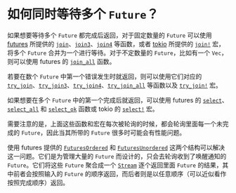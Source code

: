 # 如何同时等待多个 `Future`？

如果想要等待多个 `Future` 都完成后返回，对于固定数量的 `Future` 可以使用 [futures] 所提供的 [`join`][join]、[`join3`][join3]、[`join4`][join4] 等函数，或者 [tokio] 所提供的 [`join!`][join-macro] 宏，将多个 `Future` 合并为一个进行等待。对于不定数量的 `Future`，比如有一个 `Vec`，则可以使用 futures 的 [`join_all`][join_all] 函数。

若要在数个 `Future` 中第一个错误发生时就返回，则可以使用它们对应的 [`try_join`][try_join]、[`try_join3`][try_join3]、[`try_join4`][try_join4]、[`try_join_all`][try_join_all] 等函数以及 [`try_join!`][try_join-macro] 宏。

如果想要在多个 `Future` 中的第一个完成后就返回，可以使用 futures 的 [`select`][select]、[`select_all`][select_all] 和 [`select_ok`][select_ok] 函数或 tokio 的 [`select!`][select-macro] 宏。

需要注意的是，上面这些函数和宏在每次被轮询的时候，都会轮询里面每一个未完成的 `Future`，因此当其所带的 `Future` 很多时可能会有性能问题。

使用 futures 提供的 [`FuturesOrdered`][FuturesOrdered] 和 [`FuturesUnordered`][FuturesUnordered] 这两个结构可以解决这一问题。它们是为管理大量的 `Future` 而设计的，只会去轮询收到了唤醒通知的 `Future`。它们将这些 `Future` 聚合成一个 [`Stream`][Stream] 逐个返回里面 `Future` 的结果，其中前者会按照输入的 `Future` 的顺序返回，而后者则是以任意顺序（可以近似看作按照完成顺序）返回。


[futures]: https://crates.io/crates/futures
[join]: https://docs.rs/futures/0.3/futures/future/fn.join.html
[join3]: https://docs.rs/futures/0.3/futures/future/fn.join3.html
[join4]: https://docs.rs/futures/0.3/futures/future/fn.join4.html
[join_all]: https://docs.rs/futures/0.3/futures/future/fn.join_all.html
[try_join]: https://docs.rs/futures/0.3/futures/future/fn.try_join.html
[try_join3]: https://docs.rs/futures/0.3/futures/future/fn.try_join3.html
[try_join4]: https://docs.rs/futures/0.3/futures/future/fn.try_join4.html
[try_join_all]: https://docs.rs/futures/0.3/futures/future/fn.try_join_all.html
[select]: https://docs.rs/futures/0.3/futures/future/fn.select.html
[select_all]: https://docs.rs/futures/0.3/futures/future/fn.select_all.html
[select_ok]: https://docs.rs/futures/0.3/futures/future/fn.select_ok.html
[FuturesOrdered]: https://docs.rs/futures/0.3/futures/stream/struct.FuturesOrdered.html
[FuturesUnordered]: https://docs.rs/futures/0.3/futures/stream/struct.FuturesUnordered.html
[Stream]: https://docs.rs/futures/0.3/futures/stream/trait.Stream.html

[tokio]: https://crates.io/crates/tokio
[join-macro]: https://docs.rs/tokio/1/tokio/macro.join.html
[try_join-macro]: https://docs.rs/tokio/1/tokio/macro.try_join.html
[select-macro]: https://docs.rs/tokio/1/tokio/macro.select.html

